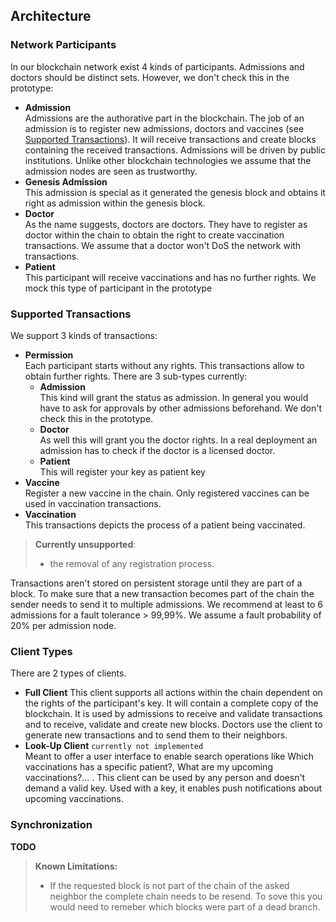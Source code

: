 ## Architecture

### Network Participants

In our blockchain network exist 4 kinds of participants. Admissions and doctors should be distinct sets.
However, we don't check this in the prototype:
- **Admission**  
Admissions are the authorative part in the blockchain.
The job of an admission is to register new admissions, doctors and vaccines (see [Supported Transactions](#supported-transactions)).
It will receive transactions and create blocks containing the received transactions.
Admissions will be driven by public institutions.
Unlike other blockchain technologies we assume that the admission nodes are seen as trustworthy.
- **Genesis Admission**  
This admission is special as it generated the genesis block and obtains it right as admission within the genesis block.
- **Doctor**  
As the name suggests, doctors are doctors.
They have to register as doctor within the chain to obtain the right to create vaccination transactions.
We assume that a doctor won't DoS the network with transactions.
- **Patient**  
This participant will receive vaccinations and has no further rights.
We mock this type of participant in the prototype

### Supported Transactions
We support 3 kinds of transactions:

- **Permission**  
Each participant starts without any rights. 
This transactions allow to obtain further rights. 
There are 3 sub-types currently:
    - **Admission**  
    This kind will grant the status as admission.
    In general you would have to ask for approvals by other admissions beforehand.
    We don't check this in the prototype.
    - **Doctor**  
    As well this will grant you the doctor rights.
    In a real deployment an admission has to check if the doctor is a licensed doctor.
    - **Patient**  
    This will register your key as patient key
- **Vaccine**  
Register a new vaccine in the chain.
Only registered vaccines can be used in vaccination transactions.
- **Vaccination**  
This transactions depicts the process of a patient being vaccinated.

> __Currently unsupported__:
>
> - the removal of any registration process.

Transactions aren't stored on persistent storage until they are part of a block.
To make sure that a new transaction becomes part of the chain the sender needs to send it to multiple admissions.
We recommend at least to 6 admissions for a fault tolerance > 99,99%.
We assume a fault probability of 20% per admission node.


### Client Types

There are 2 types of clients.

- **Full Client**
This client supports all actions within the chain dependent on the rights of the participant's key.
It will contain a complete copy of the blockchain.
It is used by admissions to receive and validate transactions and to receive, validate and create new blocks.
Doctors use the client to generate new transactions and to send them to their neighbors.
- **Look-Up Client** `currently not implemented`  
Meant to offer a user interface to enable search operations like Which vaccinations has a specific patient?, What are my upcoming vaccinations?... .
This client can be used by any person and doesn't demand a valid key.
Used with a key, it enables push notifications about upcoming vaccinations.

### Synchronization

**TODO** 

> **Known Limitations:**
> - If the requested block is not part of the chain of the asked neighbor the complete chain needs to be resend.
> To sove this you would need to remeber which blocks were part of a dead branch.    